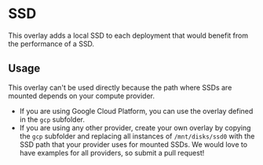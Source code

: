 # SSD

This overlay adds a local SSD to each deployment that would benefit from the performance of a SSD.

## Usage

This overlay can't be used directly because the path where SSDs are mounted depends on your compute provider.

- If you are using Google Cloud Platform, you can use the overlay defined in the `gcp` subfolder.
- If you are using any other provider, create your own overlay by copying the `gcp` subfolder and replacing all instances of `/mnt/disks/ssd0` with the SSD path that your provider uses for mounted SSDs. We would love to have examples for all providers, so submit a pull request!
